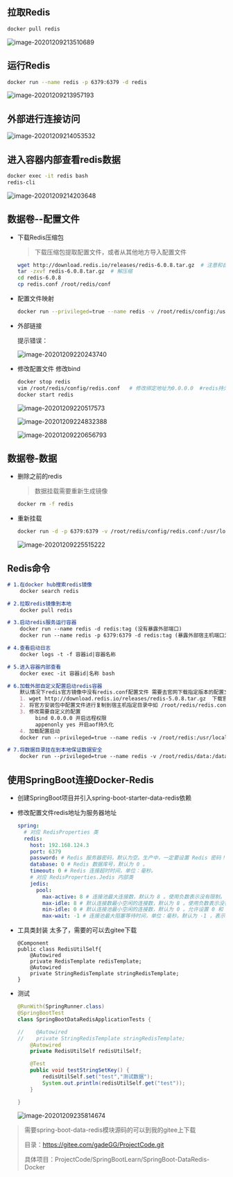 ## 拉取Redis

```bash
docker pull redis
```

![image-20201209213510689](第八章-Docker安装Redis.assets/image-20201209213510689.png)



## 运行Redis

```bash
docker run --name redis -p 6379:6379 -d redis
```

![image-20201209213957193](第八章-Docker安装Redis.assets/image-20201209213957193.png)



## 外部进行连接访问

![image-20201209214053532](第八章-Docker安装Redis.assets/image-20201209214053532.png)



## 进入容器内部查看redis数据

```bash
docker exec -it redis bash
redis-cli
```

![image-20201209214203648](第八章-Docker安装Redis.assets/image-20201209214203648.png)



## 数据卷--配置文件

* 下载Redis压缩包

	> 下载压缩包提取配置文件，或者从其他地方导入配置文件

	```bash
	wget http://download.redis.io/releases/redis-6.0.8.tar.gz  # 注意和自己redis版本最好一致
	tar -zxvf redis-6.0.8.tar.gz  # 解压缩
	cd redis-6.0.8
	cp redis.conf /root/redis/conf 
	```

* 配置文件映射

	```bash
	docker run --privileged=true --name redis -v /root/redis/config:/usr/local/etc/redis -p 6379:6379 -d redis redis-server /usr/local/etc/redis/redis.conf
	```

* 外部链接

	提示错误：

	![image-20201209220243740](第八章-Docker安装Redis.assets/image-20201209220243740.png)



* 修改配置文件 修改bind

	```bash
	docker stop redis
	vim /root/redis/config/redis.conf   # 修改绑定地址为0.0.0.0  #redis持久化 appendonly yes
	docker start redis
	```

	![image-20201209220517573](第八章-Docker安装Redis.assets/image-20201209220517573.png)

	![image-20201209224832388](第八章-Docker安装Redis.assets/image-20201209224832388.png)

	![image-20201209220656793](第八章-Docker安装Redis.assets/image-20201209220656793.png)



## 数据卷-数据

* 删除之前的redis

	> 数据挂载需要重新生成镜像

	```bash
	docker rm -f redis
	```

* 重新挂载

	```bash
	docker run -d -p 6379:6379 -v /root/redis/config/redis.conf:/usr/local/etc/redis/redis.conf -v /root/redis/data:/data --privileged=true --name redis redis redis-server /usr/local/etc/redis/redis.conf   
	```

	![image-20201209225515222](第八章-Docker安装Redis.assets/image-20201209225515222.png)

## Redis命令

```markdown
# 1.在docker hub搜索redis镜像
	docker search redis

# 2.拉取redis镜像到本地
	docker pull redis

# 3.启动redis服务运行容器
	docker run --name redis -d redis:tag (没有暴露外部端口)
	docker run --name redis -p 6379:6379 -d redis:tag (暴露外部宿主机端口为6379进行连接) 

# 4.查看启动日志
	docker logs -t -f 容器id|容器名称

# 5.进入容器内部查看
	docker exec -it 容器id|名称 bash  

# 6.加载外部自定义配置启动redis容器
	默认情况下redis官方镜像中没有redis.conf配置文件 需要去官网下载指定版本的配置文件
	1. wget http://download.redis.io/releases/redis-5.0.8.tar.gz  下载官方安装包
	2. 将官方安装包中配置文件进行复制到宿主机指定目录中如 /root/redis/redis.conf文件
	3. 修改需要自定义的配置
		 bind 0.0.0.0 开启远程权限
		 appenonly yes 开启aof持久化
	4. 加载配置启动
	docker run --privileged=true --name redis -v /root/redis:/usr/local/etc/redis -p 6379:6379 -d redis redis-server /usr/local/etc/redis/redis.conf  

# 7.将数据目录挂在到本地保证数据安全
	docker run --privileged=true --name redis -v /root/redis/data:/data -v /root/redis:/usr/local/etc/redis -p 6379:6379 -d redis redis-serve /usr/local/etc/redis/redis.conf  
```



## 使用SpringBoot连接Docker-Redis

* 创建SpringBoot项目并引入spring-boot-starter-data-redis依赖

* 修改配置文件redis地址为服务器地址

	```yaml
	spring:
	  # 对应 RedisProperties 类
	  redis:
	    host: 192.168.124.3
	    port: 6379
	    password: # Redis 服务器密码，默认为空。生产中，一定要设置 Redis 密码！
	    database: 0 # Redis 数据库号，默认为 0 。
	    timeout: 0 # Redis 连接超时时间，单位：毫秒。
	    # 对应 RedisProperties.Jedis 内部类
	    jedis:
	      pool:
	        max-active: 8 # 连接池最大连接数，默认为 8 。使用负数表示没有限制。
	        max-idle: 8 # 默认连接数最小空闲的连接数，默认为 8 。使用负数表示没有限制。
	        min-idle: 0 # 默认连接池最小空闲的连接数，默认为 0 。允许设置 0 和 正数。
	        max-wait: -1 # 连接池最大阻塞等待时间，单位：毫秒。默认为 -1 ，表示不限制。
	```

* 工具类封装  太多了，需要的可以去gitee下载

	```
	@Component
	public class RedisUtilSelf{
	    @Autowired
	    private RedisTemplate redisTemplate;
	    @Autowired
	    private StringRedisTemplate stringRedisTemplate;
	}
	```

* 测试

	```java
	@RunWith(SpringRunner.class)
	@SpringBootTest
	class SpringBootDataRedisApplicationTests {
	
	//    @Autowired
	//    private StringRedisTemplate stringRedisTemplate;
	    @Autowired
	    private RedisUtilSelf redisUtilSelf;
	
	    @Test
	    public void testStringSetKey() {
	        redisUtilSelf.set("test","测试数据");
	        System.out.println(redisUtilSelf.get("test"));
	    }
	
	}
	```
	
	![image-20201209235814674](第八章-Docker安装Redis.assets/image-20201209235814674.png)

> 需要spring-boot-data-redis模块源码的可以到我的gitee上下载
>
> 目录：https://gitee.com/gadeGG/ProjectCode.git
>
> 具体项目：ProjectCode/SpringBootLearn/SpringBoot-DataRedis-Docker